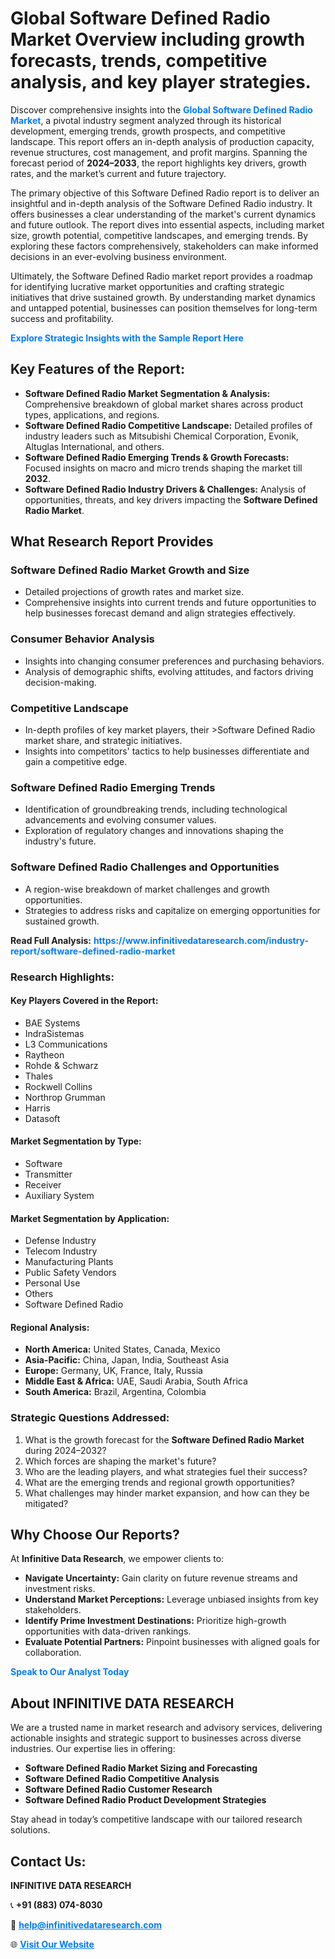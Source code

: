 <h1>Global Software Defined Radio Market Overview including growth forecasts, trends, competitive analysis, and key player strategies.</h1>
<p>
Discover comprehensive insights into the 
<a href="https://www.infinitivedataresearch.com/industry-report/software-defined-radio-market" rel="dofollow" style="color: #007BFF; text-decoration: none;"><strong>Global Software Defined Radio Market</strong></a>, a pivotal industry segment analyzed through its historical development, emerging trends, growth prospects, and competitive landscape. This report offers an in-depth analysis of production capacity, revenue structures, cost management, and profit margins. Spanning the forecast period of <strong>2024–2033</strong>, the report highlights key drivers, growth rates, and the market’s current and future trajectory.
</p>
<p>
The primary objective of this Software Defined Radio report is to deliver an insightful and in-depth analysis of the Software Defined Radio industry. It offers businesses a clear understanding of the market's current dynamics and future outlook. The report dives into essential aspects, including market size, growth potential, competitive landscapes, and emerging trends. By exploring these factors comprehensively, stakeholders can make informed decisions in an ever-evolving business environment.
</p>
<p>
Ultimately, the Software Defined Radio market report provides a roadmap for identifying lucrative market opportunities and crafting strategic initiatives that drive sustained growth. By understanding market dynamics and untapped potential, businesses can position themselves for long-term success and profitability.
</p>
<p>
<a href="https://www.infinitivedataresearch.com/request-sample/reportId=103527" style="color: #007BFF; text-decoration: none;"><strong>Explore Strategic Insights with the Sample Report Here</strong></a>
</p>

<h2>Key Features of the Report:</h2>
<ul>
<li><strong>Software Defined Radio Market Segmentation & Analysis:</strong> Comprehensive breakdown of global market shares across product types, applications, and regions.</li>
<li><strong>Software Defined Radio Competitive Landscape:</strong> Detailed profiles of industry leaders such as Mitsubishi Chemical Corporation, Evonik, Altuglas International, and others.</li>
<li><strong>Software Defined Radio Emerging Trends & Growth Forecasts:</strong> Focused insights on macro and micro trends shaping the market till <strong>2032</strong>.</li>
<li><strong>Software Defined Radio Industry Drivers & Challenges:</strong> Analysis of opportunities, threats, and key drivers impacting the <strong>Software Defined Radio Market</strong>.</li>
</ul>

<h2>What Research Report Provides</h2>
<h3>Software Defined Radio Market Growth and Size</h3>
<ul>
<li>Detailed projections of growth rates and market size.</li>
<li>Comprehensive insights into current trends and future opportunities to help businesses forecast demand and align strategies effectively.</li>
</ul>

<h3>Consumer Behavior Analysis</h3>
<ul>
<li>Insights into changing consumer preferences and purchasing behaviors.</li>
<li>Analysis of demographic shifts, evolving attitudes, and factors driving decision-making.</li>
</ul>

<h3>Competitive Landscape</h3>
<ul>
<li>In-depth profiles of key market players, their >Software Defined Radio market share, and strategic initiatives.</li>
<li>Insights into competitors' tactics to help businesses differentiate and gain a competitive edge.</li>
</ul>

<h3>Software Defined Radio Emerging Trends</h3>
<ul>
<li>Identification of groundbreaking trends, including technological advancements and evolving consumer values.</li>
<li>Exploration of regulatory changes and innovations shaping the industry's future.</li>
</ul>

<h3>Software Defined Radio Challenges and Opportunities</h3>
<ul>
<li>A region-wise breakdown of market challenges and growth opportunities.</li>
<li>Strategies to address risks and capitalize on emerging opportunities for sustained growth.</li>
</ul>
<p><strong>Read Full Analysis:</strong> <a href="https://www.infinitivedataresearch.com/industry-report/software-defined-radio-market" rel="dofollow" style="color: #007BFF; text-decoration: none;"><strong>https://www.infinitivedataresearch.com/industry-report/software-defined-radio-market</strong></a></p>
<h3>Research Highlights:</h3>
<h4>Key Players Covered in the Report:</h4>
<ul><li>BAE Systems</li><li>IndraSistemas</li><li>L3 Communications</li><li>Raytheon</li><li>Rohde &amp; Schwarz</li><li>Thales</li><li>Rockwell Collins</li><li>Northrop Grumman</li><li>Harris</li><li>Datasoft</li></ul>
<h4>Market Segmentation by Type:</h4>
<ul><li>Software</li><li>Transmitter</li><li>Receiver</li><li>Auxiliary System</li></ul>
<h4>Market Segmentation by Application:</h4>
<ul><li>Defense Industry</li><li>Telecom Industry</li><li>Manufacturing Plants</li><li>Public Safety Vendors</li><li>Personal Use</li><li>Others</li><li>Software Defined Radio</li></ul>

<h4>Regional Analysis:</h4>
<ul>
<li><strong>North America:</strong> United States, Canada, Mexico</li>
<li><strong>Asia-Pacific:</strong> China, Japan, India, Southeast Asia</li>
<li><strong>Europe:</strong> Germany, UK, France, Italy, Russia</li>
<li><strong>Middle East & Africa:</strong> UAE, Saudi Arabia, South Africa</li>
<li><strong>South America:</strong> Brazil, Argentina, Colombia</li>
</ul>

<h3>Strategic Questions Addressed:</h3>
<ol>
<li>What is the growth forecast for the <strong>Software Defined Radio Market</strong> during 2024–2032?</li>
<li>Which forces are shaping the market's future?</li>
<li>Who are the leading players, and what strategies fuel their success?</li>
<li>What are the emerging trends and regional growth opportunities?</li>
<li>What challenges may hinder market expansion, and how can they be mitigated?</li>
</ol>

<h2>Why Choose Our Reports?</h2>
<p>At <strong>Infinitive Data Research</strong>, we empower clients to:</p>
<ul>
<li><strong>Navigate Uncertainty:</strong> Gain clarity on future revenue streams and investment risks.</li>
<li><strong>Understand Market Perceptions:</strong> Leverage unbiased insights from key stakeholders.</li>
<li><strong>Identify Prime Investment Destinations:</strong> Prioritize high-growth opportunities with data-driven rankings.</li>
<li><strong>Evaluate Potential Partners:</strong> Pinpoint businesses with aligned goals for collaboration.</li>
</ul>
<p><a href="https://www.infinitivedataresearch.com/industry-report/software-defined-radio-market" rel="dofollow" style="color: #007BFF; text-decoration: none;"><strong>Speak to Our Analyst Today</strong></a></p>

<h2>About INFINITIVE DATA RESEARCH</h2>
<p>We are a trusted name in market research and advisory services, delivering actionable insights and strategic support to businesses across diverse industries. Our expertise lies in offering:</p>
<ul>
<li><strong>Software Defined Radio Market Sizing and Forecasting</strong></li>
<li><strong>Software Defined Radio Competitive Analysis</strong></li>
<li><strong>Software Defined Radio Customer Research</strong></li>
<li><strong>Software Defined Radio Product Development Strategies</strong></li>
</ul>
<p>Stay ahead in today’s competitive landscape with our tailored research solutions.</p>

<h2>Contact Us:</h2>
<p><strong>INFINITIVE DATA RESEARCH</strong></p>
<p>📞 <strong>+91 (883) 074-8030</strong></p>
<p>📧 <strong><a href="mailto:help@infinitivedataresearch.com" style="color: #007BFF;">help@infinitivedataresearch.com</a></strong></p>
<p>🌐 <strong><a href="https://www.infinitivedataresearch.com" rel="dofollow" style="color: #007BFF;">Visit Our Website</a></strong></p>